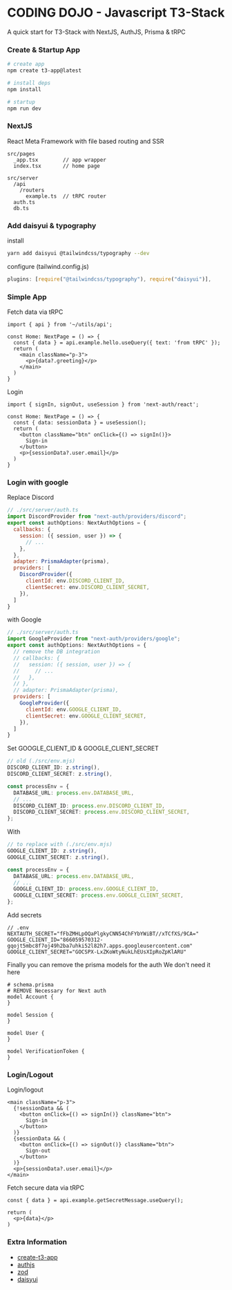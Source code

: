 # CODING DOJO - Javascript T3-Stack

A quick start for T3-Stack with NextJS, AuthJS, Prisma & tRPC

### Create & Startup App

```bash
# create app
npm create t3-app@latest

# install deps
npm install

# startup
npm run dev
```

### NextJS

React Meta Framework with file based routing and SSR

```
src/pages
  _app.tsx        // app wrapper
  index.tsx       // home page

src/server
  /api 
    /routers
      example.ts  // tRPC router
  auth.ts
  db.ts
```

### Add daisyui & typography

install 

```bash
yarn add daisyui @tailwindcss/typography --dev
```

configure (tailwind.config.js)

```js
plugins: [require("@tailwindcss/typography"), require("daisyui")],
```

### Simple App

Fetch data via tRPC

```tsx
import { api } from '~/utils/api';

const Home: NextPage = () => {
  const { data } = api.example.hello.useQuery({ text: 'from tRPC' });
  return (
    <main className="p-3">
      <p>{data?.greeting}</p>
    </main>
  )
}
```

Login

```tsx
import { signIn, signOut, useSession } from 'next-auth/react';

const Home: NextPage = () => {
  const { data: sessionData } = useSession();
  return (
    <button className="btn" onClick={() => signIn()}>
      Sign-in
    </button>
    <p>{sessionData?.user.email}</p>
  )
}
```

### Login with google

Replace Discord 

```js
// ./src/server/auth.ts
import DiscordProvider from "next-auth/providers/discord";
export const authOptions: NextAuthOptions = {
  callbacks: {
    session: ({ session, user }) => {
      // ...
    },
  },
  adapter: PrismaAdapter(prisma),
  providers: [
    DiscordProvider({
      clientId: env.DISCORD_CLIENT_ID,
      clientSecret: env.DISCORD_CLIENT_SECRET,
    }),
  ]
}
```

with Google

```js
// ./src/server/auth.ts
import GoogleProvider from "next-auth/providers/google";
export const authOptions: NextAuthOptions = {
  // remove the DB integration
  // callbacks: {
  //   session: ({ session, user }) => {
  //     // ...
  //   },
  // },
  // adapter: PrismaAdapter(prisma),
  providers: [
    GoogleProvider({
      clientId: env.GOOGLE_CLIENT_ID,
      clientSecret: env.GOOGLE_CLIENT_SECRET,
    }),
  ]
}
```

Set GOOGLE_CLIENT_ID & GOOGLE_CLIENT_SECRET

```ts
// old (./src/env.mjs)
DISCORD_CLIENT_ID: z.string(),
DISCORD_CLIENT_SECRET: z.string(),

const processEnv = {
  DATABASE_URL: process.env.DATABASE_URL,
  // ...
  DISCORD_CLIENT_ID: process.env.DISCORD_CLIENT_ID,
  DISCORD_CLIENT_SECRET: process.env.DISCORD_CLIENT_SECRET,
};
```

With

```ts
// to replace with (./src/env.mjs)
GOOGLE_CLIENT_ID: z.string(),
GOOGLE_CLIENT_SECRET: z.string(),

const processEnv = {
  DATABASE_URL: process.env.DATABASE_URL,
  // ...
  GOOGLE_CLIENT_ID: process.env.GOOGLE_CLIENT_ID,
  GOOGLE_CLIENT_SECRET: process.env.GOOGLE_CLIENT_SECRET,
};
```

Add secrets

```
// .env
NEXTAUTH_SECRET="fFbZMHLpOQaPlgkyCNN54ChFYbYWiBT//xTCfXS/9CA="
GOOGLE_CLIENT_ID="866059570312-gqojt5mbc8f7oj49h2ba7uhki52l82h7.apps.googleusercontent.com"
GOOGLE_CLIENT_SECRET="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"
```

Finally you can remove the prisma models for the auth
We don't need it here

```
# schema.prisma
# REMOVE Necessary for Next auth
model Account {
}

model Session {
}

model User {
}

model VerificationToken {
}
```

### Login/Logout

Login/logout

```tsx
<main className="p-3">
  {!sessionData && (
    <button onClick={() => signIn()} className="btn">
      Sign-in
    </button>
  )}
  {sessionData && (
    <button onClick={() => signOut()} className="btn">
      Sign-out
    </button>
  )}
  <p>{sessionData?.user.email}</p>
</main>
```

Fetch secure data via tRPC

```tsx
const { data } = api.example.getSecretMessage.useQuery();

return (
  <p>{data}</p>
)
```


### Extra Information

- [create-t3-app](https://create.t3.gg/)
- [authjs](https://authjs.dev/)
- [zod](https://zod.dev/)
- [daisyui](https://daisyui.com/components/)
